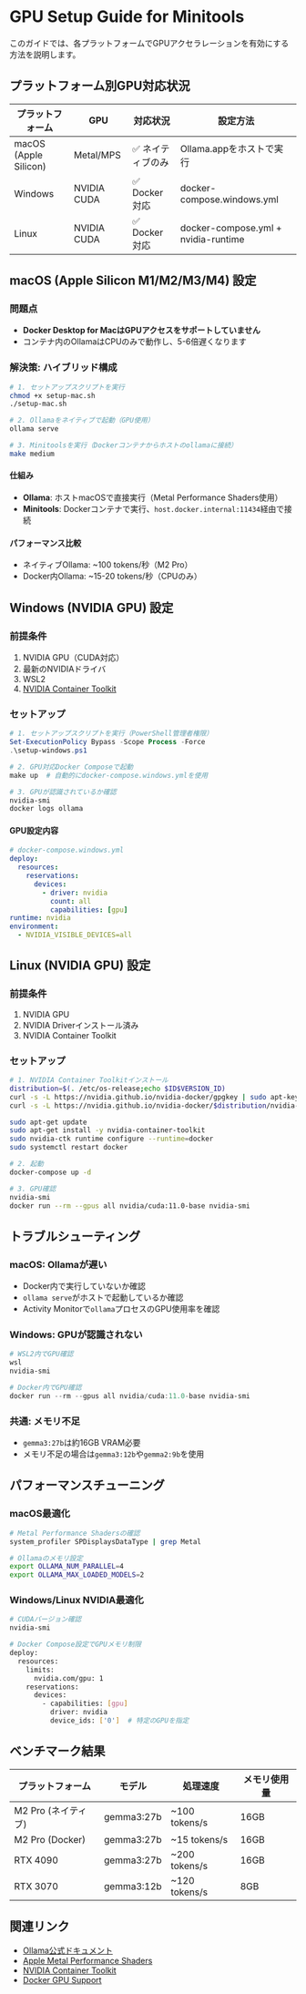 # GPU Setup Guide for Minitools

このガイドでは、各プラットフォームでGPUアクセラレーションを有効にする方法を説明します。

## プラットフォーム別GPU対応状況

| プラットフォーム | GPU | 対応状況 | 設定方法 |
|-----------------|-----|---------|----------|
| macOS (Apple Silicon) | Metal/MPS | ✅ ネイティブのみ | Ollama.appをホストで実行 |
| Windows | NVIDIA CUDA | ✅ Docker対応 | docker-compose.windows.yml |
| Linux | NVIDIA CUDA | ✅ Docker対応 | docker-compose.yml + nvidia-runtime |

## macOS (Apple Silicon M1/M2/M3/M4) 設定

### 問題点
- **Docker Desktop for MacはGPUアクセスをサポートしていません**
- コンテナ内のOllamaはCPUのみで動作し、5-6倍遅くなります

### 解決策: ハイブリッド構成

```bash
# 1. セットアップスクリプトを実行
chmod +x setup-mac.sh
./setup-mac.sh

# 2. Ollamaをネイティブで起動（GPU使用）
ollama serve

# 3. Minitoolsを実行（Dockerコンテナからホストのollamaに接続）
make medium
```

#### 仕組み
- **Ollama**: ホストmacOSで直接実行（Metal Performance Shaders使用）
- **Minitools**: Dockerコンテナで実行、`host.docker.internal:11434`経由で接続

#### パフォーマンス比較
- ネイティブOllama: ~100 tokens/秒（M2 Pro）
- Docker内Ollama: ~15-20 tokens/秒（CPUのみ）

## Windows (NVIDIA GPU) 設定

### 前提条件
1. NVIDIA GPU（CUDA対応）
2. 最新のNVIDIAドライバ
3. WSL2
4. [NVIDIA Container Toolkit](https://docs.nvidia.com/datacenter/cloud-native/container-toolkit/)

### セットアップ

```powershell
# 1. セットアップスクリプトを実行（PowerShell管理者権限）
Set-ExecutionPolicy Bypass -Scope Process -Force
.\setup-windows.ps1

# 2. GPU対応Docker Composeで起動
make up  # 自動的にdocker-compose.windows.ymlを使用

# 3. GPUが認識されているか確認
nvidia-smi
docker logs ollama
```

#### GPU設定内容
```yaml
# docker-compose.windows.yml
deploy:
  resources:
    reservations:
      devices:
        - driver: nvidia
          count: all
          capabilities: [gpu]
runtime: nvidia
environment:
  - NVIDIA_VISIBLE_DEVICES=all
```

## Linux (NVIDIA GPU) 設定

### 前提条件
1. NVIDIA GPU
2. NVIDIA Driverインストール済み
3. NVIDIA Container Toolkit

### セットアップ

```bash
# 1. NVIDIA Container Toolkitインストール
distribution=$(. /etc/os-release;echo $ID$VERSION_ID)
curl -s -L https://nvidia.github.io/nvidia-docker/gpgkey | sudo apt-key add -
curl -s -L https://nvidia.github.io/nvidia-docker/$distribution/nvidia-docker.list | sudo tee /etc/apt/sources.list.d/nvidia-docker.list

sudo apt-get update
sudo apt-get install -y nvidia-container-toolkit
sudo nvidia-ctk runtime configure --runtime=docker
sudo systemctl restart docker

# 2. 起動
docker-compose up -d

# 3. GPU確認
nvidia-smi
docker run --rm --gpus all nvidia/cuda:11.0-base nvidia-smi
```

## トラブルシューティング

### macOS: Ollamaが遅い
- Docker内で実行していないか確認
- `ollama serve`がホストで起動しているか確認
- Activity Monitorで`ollama`プロセスのGPU使用率を確認

### Windows: GPUが認識されない
```powershell
# WSL2内でGPU確認
wsl
nvidia-smi

# Docker内でGPU確認
docker run --rm --gpus all nvidia/cuda:11.0-base nvidia-smi
```

### 共通: メモリ不足
- `gemma3:27b`は約16GB VRAM必要
- メモリ不足の場合は`gemma3:12b`や`gemma2:9b`を使用

## パフォーマンスチューニング

### macOS最適化
```bash
# Metal Performance Shadersの確認
system_profiler SPDisplaysDataType | grep Metal

# Ollamaのメモリ設定
export OLLAMA_NUM_PARALLEL=4
export OLLAMA_MAX_LOADED_MODELS=2
```

### Windows/Linux NVIDIA最適化
```bash
# CUDAバージョン確認
nvidia-smi

# Docker Compose設定でGPUメモリ制限
deploy:
  resources:
    limits:
      nvidia.com/gpu: 1
    reservations:
      devices:
        - capabilities: [gpu]
          driver: nvidia
          device_ids: ['0']  # 特定のGPUを指定
```

## ベンチマーク結果

| プラットフォーム | モデル | 処理速度 | メモリ使用量 |
|-----------------|--------|----------|--------------|
| M2 Pro (ネイティブ) | gemma3:27b | ~100 tokens/s | 16GB |
| M2 Pro (Docker) | gemma3:27b | ~15 tokens/s | 16GB |
| RTX 4090 | gemma3:27b | ~200 tokens/s | 16GB |
| RTX 3070 | gemma3:12b | ~120 tokens/s | 8GB |

## 関連リンク

- [Ollama公式ドキュメント](https://ollama.com/docs)
- [Apple Metal Performance Shaders](https://developer.apple.com/documentation/metalperformanceshaders)
- [NVIDIA Container Toolkit](https://docs.nvidia.com/datacenter/cloud-native/container-toolkit/)
- [Docker GPU Support](https://docs.docker.com/compose/gpu-support/)